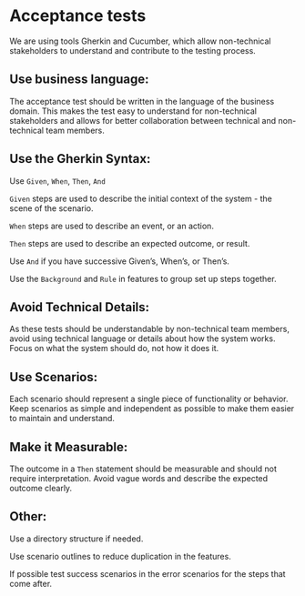 # Acceptance tests

We are using tools Gherkin and Cucumber, which allow non-technical stakeholders to understand and contribute to the testing process.

## Use business language:

The acceptance test should be written in the language of the business domain. This makes the test easy to understand for non-technical stakeholders and allows for better collaboration between technical and non-technical team members.

## Use the Gherkin Syntax:

Use `Given`, `When`, `Then`, `And`

`Given` steps are used to describe the initial context of the system - the scene of the scenario.

`When` steps are used to describe an event, or an action.

`Then` steps are used to describe an expected outcome, or result.

Use `And` if you have successive Given’s, When’s, or Then’s.

Use the `Background` and `Rule` in features to group set up steps together.

## Avoid Technical Details:

As these tests should be understandable by non-technical team members, avoid using technical language or details about how the system works. Focus on what the system should do, not how it does it.

## Use Scenarios:

Each scenario should represent a single piece of functionality or behavior. Keep scenarios as simple and independent as possible to make them easier to maintain and understand.

## Make it Measurable:

The outcome in a `Then` statement should be measurable and should not require interpretation. Avoid vague words and describe the expected outcome clearly.

## Other:

Use a directory structure if needed.

Use scenario outlines to reduce duplication in the features.

If possible test success scenarios in the error scenarios for the steps that come after.
